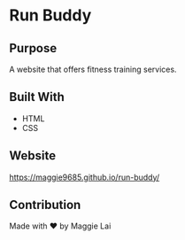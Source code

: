 # Run Buddy

## Purpose
A website that offers fitness training services.

## Built With
* HTML
* CSS

## Website
https://maggie9685.github.io/run-buddy/

## Contribution
Made with ❤️ by Maggie Lai
